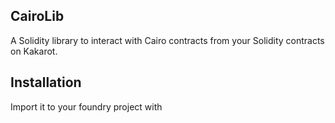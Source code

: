 ## CairoLib

A Solidity library to interact with Cairo contracts from your Solidity contracts on Kakarot.

## Installation

Import it to your foundry project with

```bashcode

```
